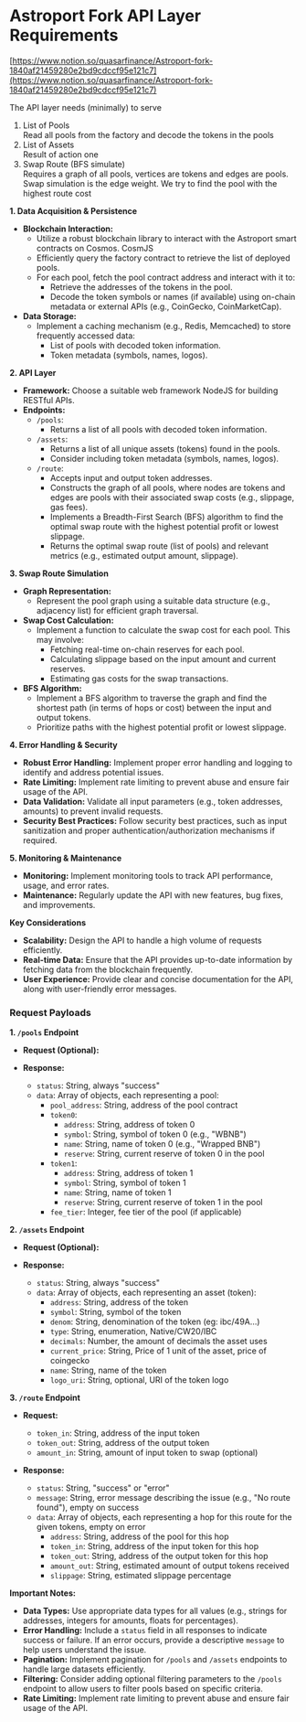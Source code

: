 # Astroport Fork API Layer Requirements

[https://www.notion.so/quasarfinance/Astroport-fork-1840af21459280e2bd9cdccf95e121c7](https://www.notion.so/quasarfinance/Astroport-fork-1840af21459280e2bd9cdccf95e121c7)

The API layer needs (minimally) to serve

1. List of Pools  
   Read all pools from the factory and decode the tokens in the pools  
2. List of Assets  
   Result of action one  
3. Swap Route (BFS simulate)  
   Requires a graph of all pools, vertices are tokens and edges are pools. Swap simulation is the edge weight. We try to find the pool with the highest route cost

**1\. Data Acquisition & Persistence**

* **Blockchain Interaction:**  
  * Utilize a robust blockchain library to interact with the Astroport smart contracts on Cosmos. CosmJS  
  * Efficiently query the factory contract to retrieve the list of deployed pools.  
  * For each pool, fetch the pool contract address and interact with it to:  
    * Retrieve the addresses of the tokens in the pool.  
    * Decode the token symbols or names (if available) using on-chain metadata or external APIs (e.g., CoinGecko, CoinMarketCap).  
* **Data Storage:**  
  * Implement a caching mechanism (e.g., Redis, Memcached) to store frequently accessed data:  
    * List of pools with decoded token information.  
    * Token metadata (symbols, names, logos).

**2\. API Layer**

* **Framework:** Choose a suitable web framework NodeJS for building RESTful APIs.  
* **Endpoints:**  
  * `/pools`:  
    * Returns a list of all pools with decoded token information.  
  * `/assets`:  
    * Returns a list of all unique assets (tokens) found in the pools.  
    * Consider including token metadata (symbols, names, logos).  
  * `/route`:  
    * Accepts input and output token addresses.  
    * Constructs the graph of all pools, where nodes are tokens and edges are pools with their associated swap costs (e.g., slippage, gas fees).  
    * Implements a Breadth-First Search (BFS) algorithm to find the optimal swap route with the highest potential profit or lowest slippage.  
    * Returns the optimal swap route (list of pools) and relevant metrics (e.g., estimated output amount, slippage).

**3\. Swap Route Simulation**

* **Graph Representation:**  
  * Represent the pool graph using a suitable data structure (e.g., adjacency list) for efficient graph traversal.  
* **Swap Cost Calculation:**  
  * Implement a function to calculate the swap cost for each pool. This may involve:  
    * Fetching real-time on-chain reserves for each pool.  
    * Calculating slippage based on the input amount and current reserves.  
    * Estimating gas costs for the swap transactions.  
* **BFS Algorithm:**  
  * Implement a BFS algorithm to traverse the graph and find the shortest path (in terms of hops or cost) between the input and output tokens.  
  * Prioritize paths with the highest potential profit or lowest slippage.

**4\. Error Handling & Security**

* **Robust Error Handling:** Implement proper error handling and logging to identify and address potential issues.  
* **Rate Limiting:** Implement rate limiting to prevent abuse and ensure fair usage of the API.  
* **Data Validation:** Validate all input parameters (e.g., token addresses, amounts) to prevent invalid requests.  
* **Security Best Practices:** Follow security best practices, such as input sanitization and proper authentication/authorization mechanisms if required.

**5\. Monitoring & Maintenance**

* **Monitoring:** Implement monitoring tools to track API performance, usage, and error rates.  
* **Maintenance:** Regularly update the API with new features, bug fixes, and improvements.

**Key Considerations**

* **Scalability:** Design the API to handle a high volume of requests efficiently.  
* **Real-time Data:** Ensure that the API provides up-to-date information by fetching data from the blockchain frequently.  
* **User Experience:** Provide clear and concise documentation for the API, along with user-friendly error messages.

### Request Payloads

**1\. `/pools` Endpoint**

* **Request (Optional):**  
* **Response:**

  * `status`: String, always "success"  
  * `data`: Array of objects, each representing a pool:  
    * `pool_address`: String, address of the pool contract  
    * `token0`:  
      * `address`: String, address of token 0  
      * `symbol`: String, symbol of token 0 (e.g., "WBNB")  
      * `name`: String, name of token 0 (e.g., "Wrapped BNB") 
      * `reserve`: String, current reserve of token 0 in the pool
    * `token1`:  
      * `address`: String, address of token 1  
      * `symbol`: String, symbol of token 1
      * `name`: String, name of token 1
      * `reserve`: String, current reserve of token 1 in the pool
    * `fee_tier`: Integer, fee tier of the pool (if applicable)

**2\. `/assets` Endpoint**

* **Request (Optional):**  
* **Response:**

  * `status`: String, always "success"  
  * `data`: Array of objects, each representing an asset (token):  
    * `address`: String, address of the token  
    * `symbol`: String, symbol of the token  
    * `denom`: String, denomination of the token (eg: ibc/49A…)  
    * `type`: String, enumeration, Native/CW20/IBC  
    * `decimals`: Number, the amount of decimals the asset uses  
    * `current_price`: String, Price of 1 unit of the asset, price of coingecko  
    * `name`: String, name of the token  
    * `logo_uri`: String, optional, URI of the token logo

**3\. `/route` Endpoint**

* **Request:**

  * `token_in`: String, address of the input token  
  * `token_out`: String, address of the output token  
  * `amount_in`: String, amount of input token to swap (optional)  
* **Response:**

  * `status`: String, "success" or "error"
  * `message`: String, error message describing the issue (e.g., "No route found"), empty on success
  * `data`: Array of objects, each representing a hop for this route for the given tokens, empty on error 
    * `address`: String, address of the pool for this hop  
    * `token_in`: String, address of the input token for this hop  
    * `token_out`: String, address of the output token for this hop  
    * `amount_out`: String, estimated amount of output tokens received  
    * `slippage`: String, estimated slippage percentage

**Important Notes:**

* **Data Types:** Use appropriate data types for all values (e.g., strings for addresses, integers for amounts, floats for percentages).  
* **Error Handling:** Include a `status` field in all responses to indicate success or failure. If an error occurs, provide a descriptive `message` to help users understand the issue.  
* **Pagination:** Implement pagination for `/pools` and `/assets` endpoints to handle large datasets efficiently.  
* **Filtering:** Consider adding optional filtering parameters to the `/pools` endpoint to allow users to filter pools based on specific criteria.  
* **Rate Limiting:** Implement rate limiting to prevent abuse and ensure fair usage of the API.


